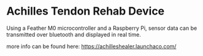 

# Achilles Tendon Rehab Device


Using a Feather M0 microcontroller and a Raspberry Pi, sensor data can be transmitted over bluetooth and displayed in real time.

more info can be found here: https://achilleshealer.launchaco.com/

